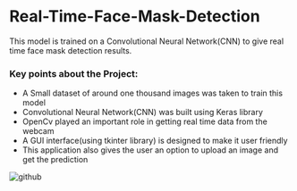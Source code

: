# Real-Time-Face-Mask-Detection
This model is trained on a Convolutional Neural Network(CNN) to give real time face mask detection results. 

### Key points about the Project:
- A Small dataset of around one thousand images was taken to train this model
- Convolutional Neural Network(CNN) was built using Keras library
- OpenCv played an important role in getting real time data from the webcam
- A GUI interface(using tkinter library) is designed to make it user friendly
- This application also gives the user an option to upload an image and get the prediction

![github](https://user-images.githubusercontent.com/45857315/86604939-a79f8a00-bfc3-11ea-855a-2abc420bd3d8.gif) 
